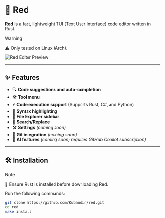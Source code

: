 # 🔺 Red

**Red** is a fast, lightweight TUI (Text User Interface) code editor written in Rust.  

> [!WARNING]  
> ⚠️ Only tested on Linux (Arch).  

![Red Editor Preview](https://github.com/user-attachments/assets/69c4e71f-69d0-4287-9434-71148241ab51)  

---

## ✨ Features  

- 🔍 **Code suggestions and auto-completion**  
- 🛠️ **Tool menu**  
- ⚡ **Code execution support** (Supports Rust, C#, and Python)  
- 🎨 **Syntax highlighting**  
- 📂 **File Explorer sidebar**  
- 🔄 **Search/Replace**  
- 🛠️ **Settings** *(coming soon)*
- 🌟 **Git integration** *(coming soon)*
- 🤖 **AI features** *(coming soon; requires GitHub Copilot subscription)*  

---

## 🛠️ Installation  

> [!NOTE]  
> 🧰 Ensure Rust is installed before downloading Red.  

Run the following commands:  

```bash
git clone https://github.com/Kubandir/red.git
cd red
make install
